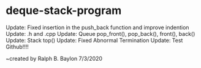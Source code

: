 # deque-stack-program

Update: Fixed insertion in the push_back function and improve indention
Update: .h and .cpp
Update: Queue pop_front(), pop_back(), front(), back()
Update: Stack top()
Update: Fixed Abnormal Termination
Update: Test Github!!!!

~created by Ralph B. Baylon 7/3/2020
